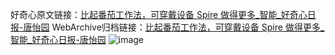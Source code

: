 好奇心原文链接：[比起番茄工作法，可穿戴设备 Spire 做得更多_智能_好奇心日报-唐怡园](https://www.qdaily.com/articles/4426.html)
WebArchive归档链接：[比起番茄工作法，可穿戴设备 Spire 做得更多_智能_好奇心日报-唐怡园](http://web.archive.org/web/20190623160737/https://www.qdaily.com/articles/4426.html)
![image](http://ww3.sinaimg.cn/large/007d5XDply1g3w1s82upjj30u03a01kx)